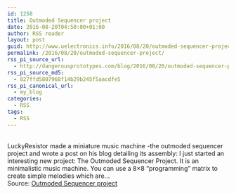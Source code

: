 ```yaml
---
id: 1258
title: Outmoded Sequencer project
date: 2016-08-20T04:50:00+01:00
author: RSS reader
layout: post
guid: http://www.uelectronics.info/2016/08/20/outmoded-sequencer-project/
permalink: /2016/08/20/outmoded-sequencer-project/
rss_pi_source_url:
  - http://dangerousprototypes.com/blog/2016/08/20/outmoded-sequencer-project/
rss_pi_source_md5:
  - 827ffd5807968f14b29b245f5aacdfe5
rss_pi_canonical_url:
  - my_blog
categories:
  - RSS
tags:
  - RSS
---
```

&#013;  
LuckyResistor made a miniature music machine -the outmoded sequencer project and wrote a post on his blog detailing its assembly: I just started an interesting new project: The Outmoded Sequencer Project. It is an minimalistic music machine. You can use a 8×8 “programming” matrix to create simple melodies which are…&#013;  
Source: <a href="http://dangerousprototypes.com/blog/2016/08/20/outmoded-sequencer-project/" target="_blank">Outmoded Sequencer project</a>